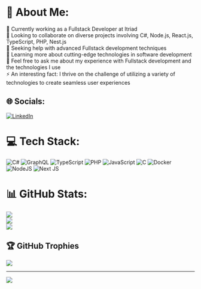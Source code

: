 # 💫 About Me:
🔭 Currently working as a Fullstack Developer at Itriad<br>👯 Looking to collaborate on diverse projects involving C#, Node.js, React.js, TypeScript, PHP, Nest.js<br>🤝 Seeking help with advanced Fullstack development techniques<br>🌱 Learning more about cutting-edge technologies in software development<br>💬 Feel free to ask me about my experience with Fullstack development and the technologies I use<br>⚡ An interesting fact: I thrive on the challenge of utilizing a variety of technologies to create seamless user experiences 


## 🌐 Socials:
[![LinkedIn](https://img.shields.io/badge/LinkedIn-%230077B5.svg?logo=linkedin&logoColor=white)](https://linkedin.com/in/magnoxy) 

# 💻 Tech Stack:
![C#](https://img.shields.io/badge/c%23-%23239120.svg?style=for-the-badge&logo=csharp&logoColor=white) ![GraphQL](https://img.shields.io/badge/-GraphQL-E10098?style=for-the-badge&logo=graphql&logoColor=white) ![TypeScript](https://img.shields.io/badge/typescript-%23007ACC.svg?style=for-the-badge&logo=typescript&logoColor=white) ![PHP](https://img.shields.io/badge/php-%23777BB4.svg?style=for-the-badge&logo=php&logoColor=white) ![JavaScript](https://img.shields.io/badge/javascript-%23323330.svg?style=for-the-badge&logo=javascript&logoColor=%23F7DF1E) ![C](https://img.shields.io/badge/c-%2300599C.svg?style=for-the-badge&logo=c&logoColor=white) ![Docker](https://img.shields.io/badge/docker-%230db7ed.svg?style=for-the-badge&logo=docker&logoColor=white) ![NodeJS](https://img.shields.io/badge/node.js-6DA55F?style=for-the-badge&logo=node.js&logoColor=white) ![Next JS](https://img.shields.io/badge/Next-black?style=for-the-badge&logo=next.js&logoColor=white)
# 📊 GitHub Stats:
![](https://github-readme-stats.vercel.app/api?username=magnoxy&theme=dark&hide_border=false&include_all_commits=true&count_private=true)<br/>
![](https://github-readme-streak-stats.herokuapp.com/?user=magnoxy&theme=dark&hide_border=false)<br/>
![](https://github-readme-stats.vercel.app/api/top-langs/?username=magnoxy&theme=dark&hide_border=false&include_all_commits=true&count_private=true&layout=compact)

## 🏆 GitHub Trophies
![](https://github-profile-trophy.vercel.app/?username=magnoxy&theme=radical&no-frame=false&no-bg=true&margin-w=4)

---
[![](https://visitcount.itsvg.in/api?id=magnoxy&icon=1&color=13)](https://visitcount.itsvg.in)

<!-- Proudly created with GPRM ( https://gprm.itsvg.in ) -->
